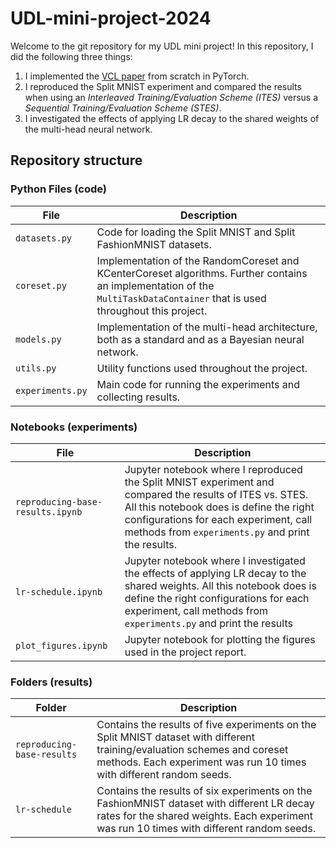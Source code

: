 # UDL-mini-project-2024

Welcome to the git repository for my UDL mini project! In this repository, I did the following three things:
1. I implemented the [VCL paper](https://arxiv.org/abs/1710.10628) from scratch in PyTorch.
2. I reproduced the Split MNIST experiment and compared the results when using an *Interleaved Training/Evaluation Scheme (ITES)* versus a *Sequential Training/Evaluation Scheme (STES)*.
3. I investigated the effects of applying LR decay to the shared weights of the multi-head neural network.


## Repository structure

### Python Files (code)

| **File** | **Description** |
|----------|-----------------|
| `datasets.py` | Code for loading the Split MNIST and Split FashionMNIST datasets. |
| `coreset.py` | Implementation of the RandomCoreset and KCenterCoreset algorithms. Further contains an implementation of the `MultiTaskDataContainer` that is used throughout this project.  |
| `models.py` | Implementation of the multi-head architecture, both as a standard and as a Bayesian neural network. |
| `utils.py` | Utility functions used throughout the project. |
| `experiments.py` | Main code for running the experiments and collecting results. |



### Notebooks (experiments)

| **File** | **Description** |
|----------|-----------------|
| `reproducing-base-results.ipynb` | Jupyter notebook where I reproduced the Split MNIST experiment and compared the results of ITES vs. STES. All this notebook does is define the right configurations for each experiment, call methods from `experiments.py` and print the results. |
| `lr-schedule.ipynb` | Jupyter notebook where I investigated the effects of applying LR decay to the shared weights. All this notebook does is define the right configurations for each experiment, call methods from `experiments.py` and print the results |
| `plot_figures.ipynb` | Jupyter notebook for plotting the figures used in the project report. |


### Folders (results)

| **Folder** | **Description** |
|----------|-----------------|
| `reproducing-base-results` | Contains the results of five experiments on the Split MNIST dataset with different training/evaluation schemes and coreset methods. Each experiment was run 10 times with different random seeds. |
| `lr-schedule` | Contains the results of six experiments on the FashionMNIST dataset with different LR decay rates for the shared weights. Each experiment was run 10 times with different random seeds. |

